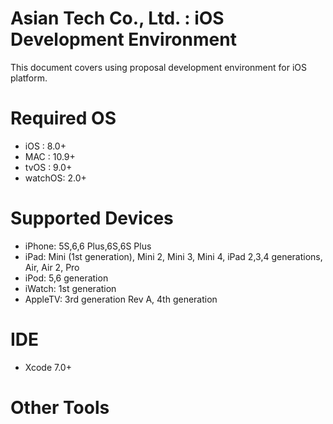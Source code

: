 # Asian Tech Co., Ltd. : iOS Development Environment

This document covers using proposal development environment for iOS platform.

# Required OS

- iOS : 8.0+
- MAC : 10.9+
- tvOS : 9.0+
- watchOS: 2.0+

# Supported Devices

- iPhone: 5S,6,6 Plus,6S,6S Plus
- iPad: Mini (1st generation), Mini 2, Mini 3, Mini 4, iPad 2,3,4 generations, Air, Air 2, Pro
- iPod: 5,6 generation
- iWatch: 1st generation
- AppleTV: 3rd generation Rev A, 4th generation

# IDE

- Xcode 7.0+

# Other Tools

